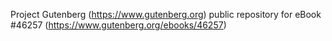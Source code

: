 Project Gutenberg (https://www.gutenberg.org) public repository for eBook #46257 (https://www.gutenberg.org/ebooks/46257)
